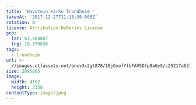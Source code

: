 ```yaml
---
title: 'Havstein Kirke Trondheim '
takenAt: '2017-12-27T11:18:30.000Z'
rotation: 0
license: Attribution-NoDerivs License
geo:
  lat: 63.404887
  lng: 10.370836
tags:
  - trondheim
url: >-
  //images.ctfassets.net/bncv3c2gt878/1EjGxofYlbFAV5Dfp8aGyS/c25217a6372782836eafe6a108525def/havstein-kirke-trondheim_39330304491_o
size: 2095805
image:
  width: 4192
  height: 2358
contentType: image/jpeg
---
```


